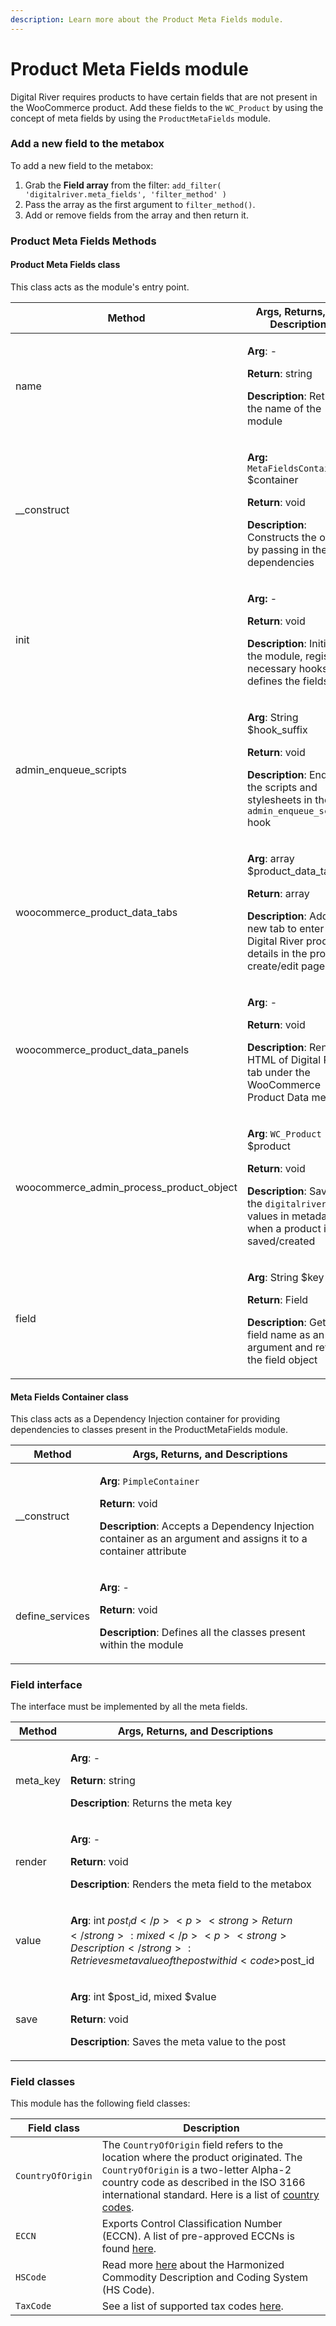 ```yaml
---
description: Learn more about the Product Meta Fields module.
---
```


# Product Meta Fields module

Digital River requires products to have certain fields that are not present in the WooCommerce product. Add these fields to the `WC_Product` by using the concept of meta fields by using the `ProductMetaFields` module.

### Add a new field to the metabox&#x20;

To add a new field to the metabox:&#x20;

1. Grab the **Field array** from the filter: `add_filter( 'digitalriver.meta_fields', 'filter_method' )`
2. Pass the array as the first argument to `filter_method()`.
3. Add or remove fields from the array and then return it.

### Product Meta Fields Methods

#### Product Meta Fields class&#x20;

This class acts as the module's entry point.

| Method                                       | Args, Returns, and Descriptions                                                                                                                                                                                                   |
| -------------------------------------------- | --------------------------------------------------------------------------------------------------------------------------------------------------------------------------------------------------------------------------------- |
| name                                         | <p><strong>Arg</strong>: -</p><p><strong>Return</strong>: string</p><p><strong>Description</strong>: Returns the name of the module</p>                                                                                           |
| \_\_construct                                | <p><strong>Arg:</strong> <code>MetaFieldsContainer</code> $container</p><p><strong>Return</strong>: void</p><p><strong>Description</strong>: Constructs the object by passing in the dependencies</p>                             |
| init                                         | <p><strong>Arg:</strong> -</p><p><strong>Return</strong>: void</p><p><strong>Description</strong>: Initializes the module, register necessary hooks, and defines the fields</p>                                                   |
| admin\_enqueue\_scripts                      | <p><strong>Arg</strong>: String $hook_suffix</p><p><strong>Return</strong>: void</p><p><strong>Description</strong>: Enqueue the scripts and stylesheets in the <code>admin_enqueue_scripts</code> hook</p>                       |
| woocommerce\_product\_data\_tabs             | <p><strong>Arg</strong>: array $product_data_tabs</p><p><strong>Return</strong>: array</p><p><strong>Description</strong>: Add a new tab to enter the Digital River product details in the product create/edit page.</p>          |
| woocommerce\_product\_data\_panels           | <p><strong>Arg</strong>: -</p><p><strong>Return</strong>: void</p><p><strong>Description</strong>: Renders HTML of Digital River tab under the WooCommerce Product Data metabox</p>                                               |
| woocommerce\_admin\_process\_product\_object | <p><strong>Arg</strong>: <code>WC_Product</code> $product</p><p><strong>Return</strong>: void</p><p><strong>Description</strong>: Saves the <code>digitalriver</code> meta values in metadata when a product is saved/created</p> |
| field                                        | <p><strong>Arg</strong>: String $key</p><p><strong>Return</strong>: Field</p><p><strong>Description</strong>: Gets a field name as an argument and returns the field object</p>                                                   |

#### Meta Fields Container class

This class acts as a Dependency Injection container for providing dependencies to classes present in the ProductMetaFields module.

| Method           | Args, Returns, and Descriptions                                                                                                                                                                                                   |
| ---------------- | --------------------------------------------------------------------------------------------------------------------------------------------------------------------------------------------------------------------------------- |
| \_\_construct    | <p><strong>Arg</strong>: <code>PimpleContainer</code></p><p><strong>Return</strong>: void</p><p><strong>Description</strong>: Accepts a Dependency Injection container as an argument and assigns it to a container attribute</p> |
| define\_services | <p><strong>Arg</strong>: -</p><p><strong>Return</strong>: void</p><p><strong>Description</strong>: Defines all the classes present within the module</p>                                                                          |

### Field interface

The interface must be implemented by all the meta fields.

| Method    | Args, Returns, and Descriptions                                                                                                                                                   |
| --------- | --------------------------------------------------------------------------------------------------------------------------------------------------------------------------------- |
| meta\_key | <p><strong>Arg</strong>: -</p><p><strong>Return</strong>: string</p><p><strong>Description</strong>: Returns the meta key</p>                                                     |
| render    | <p><strong>Arg</strong>: -</p><p><strong>Return</strong>: void</p><p><strong>Description</strong>: Renders the meta field to the metabox</p>                                      |
| value     | <p><strong>Arg</strong>: int $post_id</p><p><strong>Return</strong>: mixed</p><p><strong>Description</strong>: Retrieves meta value of the post with id <code>$post_id</code></p> |
| save      | <p><strong>Arg</strong>: int $post_id, mixed $value</p><p><strong>Return</strong>: void</p><p><strong>Description</strong>: Saves the meta value to the post</p>                  |

### Field classes

This module has the following field classes:

| Field class       | Description                                                                                                                                                                                                                                                             |
| ----------------- | ----------------------------------------------------------------------------------------------------------------------------------------------------------------------------------------------------------------------------------------------------------------------- |
| `CountryOfOrigin` | The `CountryOfOrigin` field refers to the location where the product originated. The `CountryOfOrigin` is a two-letter Alpha-2 country code as described in the ISO 3166 international standard. Here is a list of [country codes](https://www.iban.com/country-codes). |
| `ECCN`            | Exports Control Classification Number (ECCN). A list of pre-approved ECCNs is found [here](https://www.digitalriver.com/legal-other/approved-eccns/).                                                                                                                   |
| `HSCode`          | Read more [here](https://docs.digitalriver.com/digital-river-api/product-management/creating-and-updating-skus#harmonized-system-code) about the Harmonized Commodity Description and Coding System (HS Code).                                                          |
| `TaxCode`         | See a list of supported tax codes [here](https://docs.digitalriver.com/digital-river-api/product-management/creating-and-updating-skus#tax-code).                                                                                                                       |







